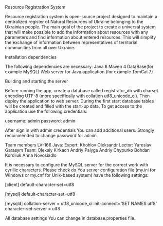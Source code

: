 Resource Registration System

Resource registration system is open-source project designed to maintain a centralized register of Natural Resources of Ukraine belonging to the Ukrainian people. The main goal of the project to create a universal system that will make possible to add the information about resources with any parameters and find information about entered resources. This will simplify the exchange of information between representatives of territorial communities from all over Ukraine.

Installation dependencies

The following dependencies are necessary:
  Java 8
  Maven 4
  DataBase(for example MySQL)
  Web server for Java application (for example TomCat 7)
  
Building and starting the server

Before running the app, create a database called registrator_db with charset encoding UTF-8 (more specifically with collation utf8_unicode_ci). Then deploy the application to web server.
During the first start database tables will be created and filled with the start-up data. To get access to the application use the following credentials:

  username: admin
  password: admin

After sign in with admin credentials You can add additional users. 
Strongly recommended to change password for admin.

Team members
  LV-166 Java:
    Expert: Khohlov Oleksandr
    Lector: Yaroslav Garasym 
Team:
    Oleksiy Kirkach
    Andriy Palyga
    Andriy Chypurko
    Bohdan Koroliuk
    Anna Novosiadlo

It is necessary to configure the MySQL server for the correct work with cyrillic characters.
Please check do You server configuration file (my.ini for Windows or my.cnf for Unix-based system) have the following settings:

[client]
default-character-set=utf8

[mysql]
default-character-set=utf8

[mysqld]
collation-server = utf8_unicode_ci
init-connect='SET NAMES utf8'
character-set-server = utf8

All database settings You can change in database.properties file.
